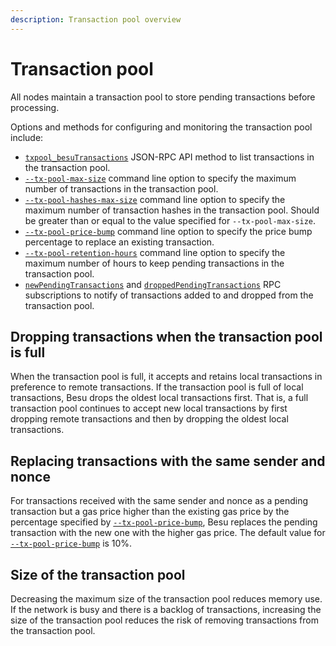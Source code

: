 ```yaml
---
description: Transaction pool overview
---
```


# Transaction pool

All nodes maintain a transaction pool to store pending transactions before processing.

Options and methods for configuring and monitoring the transaction pool include:

* [`txpool_besuTransactions`](../../Reference/API-Methods.md#txpool_besutransactions) JSON-RPC API
  method to list transactions in the transaction pool.
* [`--tx-pool-max-size`](../../Reference/CLI/CLI-Syntax.md#tx-pool-max-size) command line option to
  specify the maximum number of transactions in the transaction pool.
* [`--tx-pool-hashes-max-size`](../../Reference/CLI/CLI-Syntax.md#tx-pool-hashes-max-size) command
  line option to specify the maximum number of transaction hashes in the transaction pool. Should
  be greater than or equal to the value specified for `--tx-pool-max-size`.
* [`--tx-pool-price-bump`](../../Reference/CLI/CLI-Syntax.md#tx-pool-price-bump) command line
  option to specify the price bump percentage to replace an existing transaction.
* [`--tx-pool-retention-hours`](../../Reference/CLI/CLI-Syntax.md#tx-pool-retention-hours) command
  line option to specify the maximum number of hours to keep pending transactions in the transaction
  pool.
* [`newPendingTransactions`](../../HowTo/Interact/APIs/RPC-PubSub.md#pending-transactions) and
  [`droppedPendingTransactions`](../../HowTo/Interact/APIs/RPC-PubSub.md#dropped-transactions)
  RPC subscriptions to notify of transactions added to and dropped from the transaction pool.

## Dropping transactions when the transaction pool is full

When the transaction pool is full, it accepts and retains local transactions in preference to
remote transactions. If the transaction pool is full of local transactions, Besu drops the oldest
local transactions first. That is, a full transaction pool continues to accept new local
transactions by first dropping remote transactions and then by dropping the oldest local
transactions.

## Replacing transactions with the same sender and nonce

For transactions received with the same sender and nonce as a pending transaction but a gas
price higher than the existing gas price by the percentage specified by [`--tx-pool-price-bump`](../../Reference/CLI/CLI-Syntax.md#tx-pool-price-bump),
Besu replaces the pending transaction with the new one with the higher gas price. The default value for
[`--tx-pool-price-bump`](../../Reference/CLI/CLI-Syntax.md#tx-pool-price-bump) is 10%.

## Size of the transaction pool

Decreasing the maximum size of the transaction pool reduces memory use. If the network is busy and
there is a backlog of transactions, increasing the size of the transaction pool reduces the risk of
removing transactions from the transaction pool.
